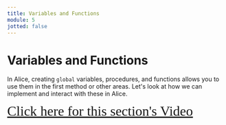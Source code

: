 ```yaml
---
title: Variables and Functions
module: 5
jotted: false
---
```


# Variables and Functions

In Alice, creating `global` variables, procedures, and functions allows you to use them in the first method or other areas.  Let's look at how we can implement and interact with these in Alice.

<!-- video -->
<a href="https://umontana.zoom.us/recording/share/cEaYlsJUrYnKzLMT0by3mFeZBFDN54sj2rArDUtu1XmwIumekTziMw" target="_new" style="font-family:Ariel; font-size:32px;">Click here for this section's Video</a>